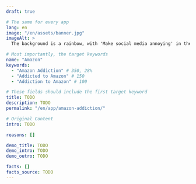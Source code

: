 ```yaml
---
draft: true

# The same for every app
lang: en
image: "/en/assets/banner.jpg"
imageAlt: >
  The background is a rainbow, with 'Make social media annoying' in the middle using the font Comic Sans, and a badly drawn cat in the top right corner. It references the internet meme 'graphic design is my passion'.

# Most importantly, the target keywords
name: "Amazon"
keywords:
  - "Amazon Addiction" # 350, 28%
  - "Addicted to Amazon" # 150
  - "Addiction to Amazon" # 100

# These fields should include the first target keyword
title: TODO
description: TODO
permalink: "/en/app/amazon-addiction/"

# Original Content
intro: TODO

reasons: []

demo_title: TODO
demo_intro: TODO
demo_outro: TODO

facts: []
facts_source: TODO
---
```

